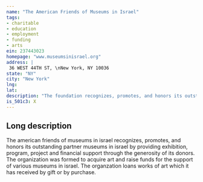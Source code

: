 ```yaml
---
name: "The American Friends of Museums in Israel"
tags:
- charitable
- education
- employment
- funding
- arts
ein: 237443023
homepage: "www.museumsinisrael.org"
address: |
 36 WEST 44TH ST, \nNew York, NY 10036
state: "NY"
city: "New York"
lng: 
lat: 
description: "The foundation recognizes, promotes, and honors its outstanding partner museums in israel by providing programs and financial support through the generosity of its donors. "
is_501c3: X
---
```


## Long description

The american friends of museums in israel recognizes, promotes, and honors its outstanding partner museums in israel by providing exhibition, program, project and financial support through the generosity of its donors. The organization was formed to acquire art and raise funds for the support of various museums in israel. The organzation loans works of art which it has received by gift or by purchase. 
